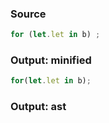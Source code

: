 ### Source
```js parse:stmt
for (let.let in b) ;
```

### Output: minified
```js
for(let.let in b);
```

### Output: ast

